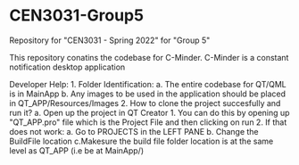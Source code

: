 # CEN3031-Group5
Repository for "CEN3031 - Spring 2022" for "Group 5"

This repository conatins the codebase for C-Minder. C-Minder is a constant notification desktop application


Developer Help:
    1. Folder Identification:
        a. The entire codebase for QT/QML is in MainApp
        b. Any images to be used in the application should be placed in QT_APP/Resources/Images
    2. How to clone the project succesfully and run it?
        a. Open up the project in QT Creator
            1. You can do this by opening up "QT_APP.pro" file which is the Project File and then clicking on run
            2. If that does not work:
                a. Go to PROJECTS in the LEFT PANE
                b. Change the BuildFile location
                c.Makesure the build file folder location is at the same level as QT_APP (i.e be at MainApp/)

